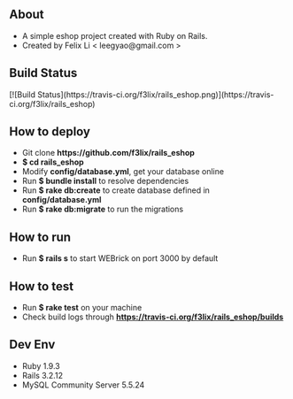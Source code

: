 <h2>About</h2>
<ul>
<li>A simple eshop project created with Ruby on Rails.</li>
<li>Created by Felix Li < leegyao@gmail.com > </li>
</ul>
<h2>Build Status</h2>
[![Build Status](https://travis-ci.org/f3lix/rails_eshop.png)](https://travis-ci.org/f3lix/rails_eshop)
<h2>How to deploy</h2>
<ul>
<li>Git clone <b>https://github.com/f3lix/rails_eshop</b></li>
<li><b>$ cd rails_eshop</b></li>
<li>Modify <b>config/database.yml</b>, get your database online</li>
<li>Run <b>$ bundle install</b> to resolve dependencies</li>
<li>Run <b>$ rake db:create</b> to create database defined in <b>config/database.yml</b></li>
<li>Run <b>$ rake db:migrate</b> to run the migrations</li>
</ul>
<h2>How to run</h2>
<ul>
<li>Run <b>$ rails s</b> to start WEBrick on port 3000 by default</li>
</ul>
<h2>How to test</h2>
<ul>
<li>Run <b>$ rake test</b> on your machine</li>
<li>Check build logs through <b><a href="https://travis-ci.org/f3lix/rails_eshop/builds" target="_block">https://travis-ci.org/f3lix/rails_eshop/builds</a></b></li>
</ul>
<h2>Dev Env</h2>
<ul>
<li>Ruby 1.9.3</li>
<li>Rails 3.2.12</li>
<li>MySQL Community Server 5.5.24</li>
</ul>